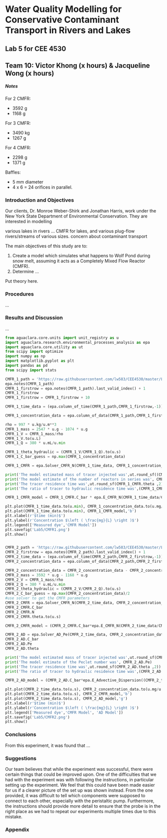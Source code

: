 # Water Quality Modelling for Conservative Contaminant Transport in Rivers and Lakes #

## Lab 5 for CEE 4530 ##

## Team 10: Victor Khong (x hours) & Jacqueline Wong (x hours) ##

##### Notes #####

For 2 CMFR:

- 3592 g
- 1168 g

For 3 CMFR:

- 3490 kg
- 1267 g

For 4 CMFR:

- 2298 g
- 1371 g

Baffles:

- 5 mm diameter
- 4 x 6 = 24 orifices in parallel.

### Introduction and Objectives ###
Our clients, Dr. Monroe Weber-Shirk and Jonathan Harris, work under the New York State Department of Environmental Conservation. They are interested in modelling

various lakes in rivers ...
CMFR for lakes, and various plug-flow rivers/streams of various sizes.
concern about contaminant transport

The main objectives of this study are to:

1. Create a model which simulates what happens to Wolf Pond during snow melt, assuming it acts as a Completely Mixed Flow Reactor (CMFR).
2. Determine ...

Put theory here.

### Procedures ###

...

### Results and Discussion ###

...

```python
from aguaclara.core.units import unit_registry as u
import aguaclara.research.environmental_processes_analysis as epa
import aguaclara.core.utility as ut
from scipy import optimize
import numpy as np
import matplotlib.pyplot as plt
import pandas as pd
from scipy import stats

CMFR_1_path = 'https://raw.githubusercontent.com/lw583/CEE4530/master/Lab5/lab5_cmfr_1.xls'
epa.notes(CMFR_1_path)
CMFR_1_firstrow = epa.notes(CMFR_1_path).last_valid_index() + 1
CMFR_1_firstrow
CMFR_1_firstrow = CMFR_1_firstrow + 10

CMFR_1_time_data = (epa.column_of_time(CMFR_1_path,CMFR_1_firstrow,-1)).to(u.s)

CMFR_1_concentration_data = epa.column_of_data(CMFR_1_path,CMFR_1_firstrow,1,-1,'mg/L')

rho = 997 * u.kg/u.m**3
CMFR_1_mass = 2547 * u.g - 1074 * u.g
CMFR_1_V = CMFR_1_mass/rho
CMFR_1_V.to(u.L)
CMFR_1_Q = 380 * u.mL/u.min

CMFR_1_theta_hydraulic = (CMFR_1_V/CMFR_1_Q).to(u.s)
CMFR_1_C_bar_guess = np.max(CMFR_1_concentration_data)

CMFR_1_CMFR = epa.Solver_CMFR_N(CMFR_1_time_data, CMFR_1_concentration_data, CMFR_1_theta_hydraulic, CMFR_1_C_bar_guess)

print('The model estimated mass of tracer injected was',ut.round_sf((CMFR_1_CMFR.C_bar*CMFR_1_V).to(u.mg) ,2) )
print('The model estimate of the number of reactors in series was', CMFR_1_CMFR.N)
print('The tracer residence time was',ut.round_sf(CMFR_1_CMFR.theta ,2))
print('The ratio of tracer to hydraulic residence time was',(CMFR_1_CMFR.theta/CMFR_1_theta_hydraulic).magnitude)

CMFR_1_CMFR_model = CMFR_1_CMFR.C_bar * epa.E_CMFR_N(CMFR_1_time_data/CMFR_1_CMFR.theta,CMFR_1_CMFR.N)

plt.plot(CMFR_1_time_data.to(u.min), CMFR_1_concentration_data.to(u.mg/u.L),'r')
plt.plot(CMFR_1_time_data.to(u.min), CMFR_1_CMFR_model,'b')
plt.xlabel(r'$time (min)$')
plt.ylabel(r'Concentration $\left ( \frac{mg}{L} \right )$')
plt.legend(['Measured dye','CMFR Model'])
plt.savefig('Lab5/CMFR1.png')
plt.show()


CMFR_2_path = 'https://raw.githubusercontent.com/lw583/CEE4530/master/Lab5/lab5_cmfr_1.xls'
CMFR_2_firstrow = epa.notes(CMFR_2_path).last_valid_index() + 1
CMFR_2_time_data = (epa.column_of_time(CMFR_2_path,CMFR_2_firstrow,-1)).to(u.s)
CMFR_2_concentration_data = epa.column_of_data(CMFR_2_path,CMFR_2_firstrow,1,-1,'mg/L')

CMFR_2_concentration_data = CMFR_2_concentration_data - CMFR_2_concentration_data[0]
CMFR_2_mass = 3592 * u.g - 1168 * u.g
CMFR_2_V = CMFR_1_mass/rho
CMFR_2_Q = 380 * u.mL/u.min
CMFR_2_theta_hydraulic = (CMFR_2_V/CMFR_2_Q).to(u.s)
CMFR_2_C_bar_guess = np.max(CMFR_2_concentration_data)/2
#use solver to get the CMFR parameters
CMFR_2_CMFR = epa.Solver_CMFR_N(CMFR_2_time_data, CMFR_2_concentration_data, CMFR_2_theta_hydraulic, CMFR_2_C_bar_guess)
CMFR_2_CMFR.C_bar
CMFR_2_CMFR.N
CMFR_2_CMFR.theta.to(u.s)

CMFR_2_CMFR_model = (CMFR_2_CMFR.C_bar*epa.E_CMFR_N(CMFR_2_time_data/CMFR_2_CMFR.theta, CMFR_2_CMFR.N)).to(u.mg/u.L)

CMFR_2_AD = epa.Solver_AD_Pe(CMFR_2_time_data, CMFR_2_concentration_data, CMFR_2_theta_hydraulic, CMFR_2_C_bar_guess)
CMFR_2_AD.C_bar
CMFR_2_AD.Pe
CMFR_2_AD.theta

print('The model estimated mass of tracer injected was',ut.round_sf(CMFR_2_AD.C_bar*CMFR_2_V ,2) )
print('The model estimate of the Peclet number was', CMFR_2_AD.Pe)
print('The tracer residence time was',ut.round_sf(CMFR_2_AD.theta ,2))
print('The ratio of tracer to hydraulic residence time was',(CMFR_2_AD.theta/CMFR_2_theta_hydraulic).magnitude)

CMFR_2_AD_model = (CMFR_2_AD.C_bar*epa.E_Advective_Dispersion((CMFR_2_time_data/CMFR_2_AD.theta).to_base_units(), CMFR_2_AD.Pe)).to(u.mg/u.L)

plt.plot(CMFR_2_time_data.to(u.s), CMFR_2_concentration_data.to(u.mg/u.L),'r')
plt.plot(CMFR_2_time_data.to(u.s), CMFR_2_CMFR_model,'b')
plt.plot(CMFR_2_time_data.to(u.s), CMFR_2_AD_model,'g')
plt.xlabel(r'$time (min)$')
plt.ylabel(r'Concentration $\left ( \frac{mg}{L} \right )$')
plt.legend(['Measured dye','CMFR Model', 'AD Model'])
plt.savefig('Lab5/CMFR2.png')
plt.show()
```

### Conclusions ###
From this experiment, it was found that ...

### Suggestions ###
Our team believes that while the experiment was successful, there were certain things that could be improved upon. One of the difficulties that we had with the experiment was with following the instructions, in particular setting up the experiment. We feel that this could have been made easier for us if a clearer picture of the set up was shown instead. From the one provided, it was difficult to tell which components were supposed to connect to each other, especially with the peristaltic pump. Furthermore, the instructions should provide more detail to ensure that the probe is in the right place as we had to repeat our experiments multiple times due to this mistake.

### Appendix ###
